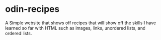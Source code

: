 # odin-recipes
A Simple website that shows off recipes that will
show off the skills I have learned so far with HTML
such as images, links, unordered lists, and
ordered lists.